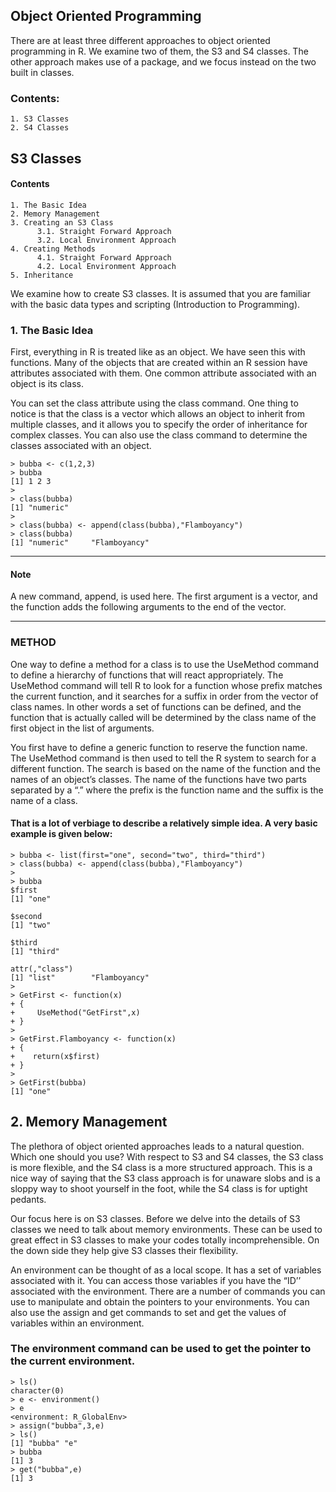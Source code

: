 ## Object Oriented Programming
There are at least three different approaches to object oriented programming in R. We examine two of them, the S3 and S4 classes. The other approach makes use of a package, and we focus instead on the two built in classes.

### Contents:
```
1. S3 Classes
2. S4 Classes
```
## S3 Classes

#### Contents
```
1. The Basic Idea
2. Memory Management
3. Creating an S3 Class
      3.1. Straight Forward Approach
      3.2. Local Environment Approach
4. Creating Methods
      4.1. Straight Forward Approach
      4.2. Local Environment Approach
5. Inheritance
```
We examine how to create S3 classes. It is assumed that you are familiar with the basic data types and scripting (Introduction to Programming).

### 1. The Basic Idea

First, everything in R is treated like as an object. We have seen this with functions. Many of the objects that are created within an R session have attributes associated with them. One common attribute associated with an object is its class.

You can set the class attribute using the class command. One thing to notice is that the class is a vector which allows an object to inherit from multiple classes, and it allows you to specify the order of inheritance for complex classes. You can also use the class command to determine the classes associated with an object.
```
> bubba <- c(1,2,3)
> bubba
[1] 1 2 3
>
> class(bubba)
[1] "numeric"
>
> class(bubba) <- append(class(bubba),"Flamboyancy")
> class(bubba)
[1] "numeric"     "Flamboyancy"
```
-----------------------------------------------------------------------------------------------------------------------
#### Note

A new command, append, is used here. The first argument is a vector, and the function adds the following arguments to the end of the vector.

----------------------------------------------------------------------------------------------------------------------- 

### METHOD 

One way to define a method for a class is to use the UseMethod command to define a hierarchy of functions that will react appropriately. The UseMethod command will tell R to look for a function whose prefix matches the current function, and it searches for a suffix in order from the vector of class names. In other words a set of functions can be defined, and the function that is actually called will be determined by the class name of the first object in the list of arguments.

You first have to define a generic function to reserve the function name. The UseMethod command is then used to tell the R system to search for a different function. The search is based on the name of the function and the names of an object’s classes. The name of the functions have two parts separated by a “.” where the prefix is the function name and the suffix is the name of a class.

#### That is a lot of verbiage to describe a relatively simple idea. A very basic example is given below:

```
> bubba <- list(first="one", second="two", third="third")
> class(bubba) <- append(class(bubba),"Flamboyancy")
>
> bubba
$first
[1] "one"

$second
[1] "two"

$third
[1] "third"

attr(,"class")
[1] "list"        "Flamboyancy"
>
> GetFirst <- function(x)
+ {
+     UseMethod("GetFirst",x)
+ }
>
> GetFirst.Flamboyancy <- function(x)
+ {
+    return(x$first)
+ }
>
> GetFirst(bubba)
[1] "one"
```
## 2. Memory Management

The plethora of object oriented approaches leads to a natural question. Which one should you use? With respect to S3 and S4 classes, the S3 class is more flexible, and the S4 class is a more structured approach. This is a nice way of saying that the S3 class approach is for unaware slobs and is a sloppy way to shoot yourself in the foot, while the S4 class is for uptight pedants.

Our focus here is on S3 classes. Before we delve into the details of S3 classes we need to talk about memory environments. These can be used to great effect in S3 classes to make your codes totally incomprehensible. On the down side they help give S3 classes their flexibility.

An environment can be thought of as a local scope. It has a set of variables associated with it. You can access those variables if you have the “ID’’ associated with the environment. There are a number of commands you can use to manipulate and obtain the pointers to your environments. You can also use the assign and get commands to set and get the values of variables within an environment.

### The environment command can be used to get the pointer to the current environment.
```
> ls()
character(0)
> e <- environment()
> e
<environment: R_GlobalEnv>
> assign("bubba",3,e)
> ls()
[1] "bubba" "e"
> bubba
[1] 3
> get("bubba",e)
[1] 3
```
